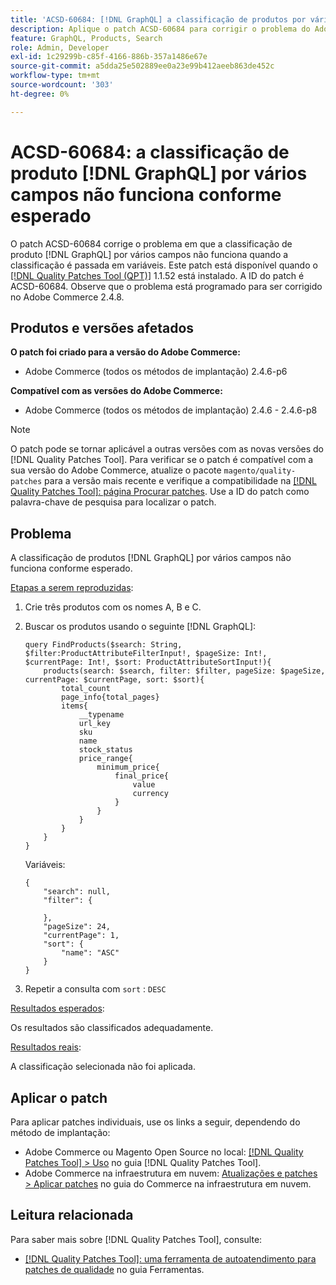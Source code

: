 ```yaml
---
title: 'ACSD-60684: [!DNL GraphQL] a classificação de produtos por vários campos não funciona conforme esperado'
description: Aplique o patch ACSD-60684 para corrigir o problema do Adobe Commerce, em que a classificação de produtos  [!DNL GraphQL]  por vários campos não funciona quando a classificação é passada em variáveis.
feature: GraphQL, Products, Search
role: Admin, Developer
exl-id: 1c29299b-c85f-4166-886b-357a1486e67e
source-git-commit: a5dda25e502889ee0a23e99b412aeeb863de452c
workflow-type: tm+mt
source-wordcount: '303'
ht-degree: 0%

---
```


# ACSD-60684: a classificação de produto [!DNL GraphQL] por vários campos não funciona conforme esperado

O patch ACSD-60684 corrige o problema em que a classificação de produto [!DNL GraphQL] por vários campos não funciona quando a classificação é passada em variáveis. Este patch está disponível quando o [[!DNL Quality Patches Tool (QPT)]](/help/tools/quality-patches-tool/quality-patches-tool-to-self-serve-quality-patches.md) 1.1.52 está instalado. A ID do patch é ACSD-60684. Observe que o problema está programado para ser corrigido no Adobe Commerce 2.4.8.

## Produtos e versões afetados

**O patch foi criado para a versão do Adobe Commerce:**

* Adobe Commerce (todos os métodos de implantação) 2.4.6-p6

**Compatível com as versões do Adobe Commerce:**

* Adobe Commerce (todos os métodos de implantação) 2.4.6 - 2.4.6-p8

>[!NOTE]
>
>O patch pode se tornar aplicável a outras versões com as novas versões do [!DNL Quality Patches Tool]. Para verificar se o patch é compatível com a sua versão do Adobe Commerce, atualize o pacote `magento/quality-patches` para a versão mais recente e verifique a compatibilidade na [[!DNL Quality Patches Tool]: página Procurar patches](https://experienceleague.adobe.com/tools/commerce-quality-patches/index.html?lang=pt-BR). Use a ID do patch como palavra-chave de pesquisa para localizar o patch.

## Problema

A classificação de produtos [!DNL GraphQL] por vários campos não funciona conforme esperado.

<u>Etapas a serem reproduzidas</u>:

1. Crie três produtos com os nomes A, B e C.
1. Buscar os produtos usando o seguinte [!DNL GraphQL]:

   ```
   query FindProducts($search: String, $filter:ProductAttributeFilterInput!, $pageSize: Int!, $currentPage: Int!, $sort: ProductAttributeSortInput!){
       products(search: $search, filter: $filter, pageSize: $pageSize, currentPage: $currentPage, sort: $sort){
           total_count
           page_info{total_pages}
           items{
               __typename
               url_key
               sku
               name
               stock_status
               price_range{
                   minimum_price{
                       final_price{
                           value
                           currency
                       }
                   }
               }
           }
       }
   } 
   ```

   Variáveis:

   ```
   {
       "search": null,
       "filter": {
   
       },
       "pageSize": 24,
       "currentPage": 1,
       "sort": {
           "name": "ASC"
       }
   }  
   ```

1. Repetir a consulta com `sort` : `DESC`

<u>Resultados esperados</u>:

Os resultados são classificados adequadamente.

<u>Resultados reais</u>:

A classificação selecionada não foi aplicada.

## Aplicar o patch

Para aplicar patches individuais, use os links a seguir, dependendo do método de implantação:

* Adobe Commerce ou Magento Open Source no local: [[!DNL Quality Patches Tool] > Uso](/help/tools/quality-patches-tool/usage.md) no guia [!DNL Quality Patches Tool].
* Adobe Commerce na infraestrutura em nuvem: [Atualizações e patches > Aplicar patches](https://experienceleague.adobe.com/docs/commerce-cloud-service/user-guide/develop/upgrade/apply-patches.html?lang=pt-BR) no guia do Commerce na infraestrutura em nuvem.

## Leitura relacionada

Para saber mais sobre [!DNL Quality Patches Tool], consulte:

* [[!DNL Quality Patches Tool]: uma ferramenta de autoatendimento para patches de qualidade](/help/tools/quality-patches-tool/quality-patches-tool-to-self-serve-quality-patches.md) no guia Ferramentas.
